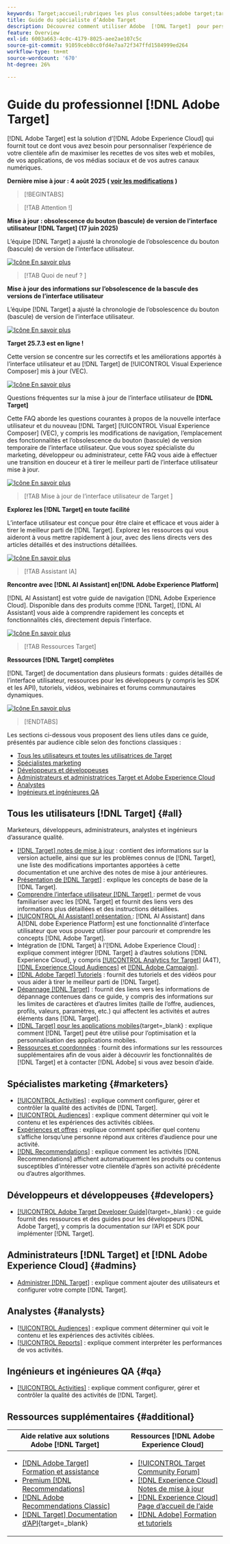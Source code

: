 ```yaml
---
keywords: Target;accueil;rubriques les plus consultées;adobe target;target standard;target premium;documentation target;documentation adobe target;guide du praticien;guide de l’utilisateur
title: Guide du spécialiste d’Adobe Target
description: Découvrez comment utiliser Adobe  [!DNL Target]  pour personnaliser l’expérience de votre clientèle afin de maximiser les recettes de vos sites web et mobiles, de vos applications et de vos autres canaux digitaux.
feature: Overview
exl-id: 6003a663-4c0c-4179-8025-aee2ae107c5c
source-git-commit: 91059ceb8cc0fd4e7aa72f347ffd1584999ed264
workflow-type: tm+mt
source-wordcount: '670'
ht-degree: 26%

---
```


# Guide du professionnel [!DNL Adobe Target]

[!DNL Adobe Target] est la solution d’[!DNL Adobe Experience Cloud] qui fournit tout ce dont vous avez besoin pour personnaliser l’expérience de votre clientèle afin de maximiser les recettes de vos sites web et mobiles, de vos applications, de vos médias sociaux et de vos autres canaux numériques.

**Dernière mise à jour : 4 août 2025 ( [voir les modifications](r-release-notes/doc-change.md) )**

>[!BEGINTABS]

>[!TAB Attention !]

**Mise à jour : obsolescence du bouton (bascule) de version de l’interface utilisateur [!DNL Target] (17 juin 2025)**

L’équipe [!DNL Target] a ajusté la chronologie de l’obsolescence du bouton (bascule) de version de l’interface utilisateur.

[![ Icône En savoir plus ](/help/main/assets/learn-more.svg)](/help/main/r-release-notes/release-notes.md)

>[!TAB Quoi de neuf ? ]

**Mise à jour des informations sur l’obsolescence de la bascule des versions de l’interface utilisateur**

L’équipe [!DNL Target] a ajusté la chronologie de l’obsolescence du bouton (bascule) de version de l’interface utilisateur.

[![ Icône En savoir plus ](/help/main/assets/learn-more.svg)](/help/main/r-release-notes/release-notes.md)

**Target 25.7.3 est en ligne !**

Cette version se concentre sur les correctifs et les améliorations apportés à l’interface utilisateur et au [!DNL Target] de [!UICONTROL Visual Experience Composer] mis à jour (VEC).

[![ Icône En savoir plus ](/help/main/assets/learn-more.svg)](/help/main/r-release-notes/release-notes.md)

Questions fréquentes sur la mise à jour de l’interface utilisateur de **[!DNL Target]**

Cette FAQ aborde les questions courantes à propos de la nouvelle interface utilisateur et du nouveau [!DNL Target] [!UICONTROL Visual Experience Composer] (VEC), y compris les modifications de navigation, l’emplacement des fonctionnalités et l’obsolescence du bouton (bascule) de version temporaire de l’interface utilisateur. Que vous soyez spécialiste du marketing, développeur ou administrateur, cette FAQ vous aide à effectuer une transition en douceur et à tirer le meilleur parti de l’interface utilisateur mise à jour.

[![ Icône En savoir plus ](/help/main/assets/learn-more.svg)](/help/main/c-intro/updated-ui-faq.md)

>[!TAB  Mise à jour de l’interface utilisateur de Target ]

**Explorez les [!DNL Target] en toute facilité**

L’interface utilisateur est conçue pour être claire et efficace et vous aider à tirer le meilleur parti de [!DNL Target]. Explorez les ressources qui vous aideront à vous mettre rapidement à jour, avec des liens directs vers des articles détaillés et des instructions détaillées.

[![ Icône En savoir plus ](/help/main/assets/learn-more.svg)](/help/main/c-intro/understand-the-target-ui.md)

>[!TAB Assistant IA]

**Rencontre avec [!DNL AI Assistant] en[!DNL Adobe Experience Platform]**

[!DNL AI Assistant] est votre guide de navigation [!DNL Adobe Experience Cloud]. Disponible dans des produits comme [!DNL Target], [!DNL AI Assistant] vous aide à comprendre rapidement les concepts et fonctionnalités clés, directement depuis l’interface.

[![ Icône En savoir plus ](/help/main/assets/learn-more.svg)](/help/main/c-intro/ai-assistant.md)

>[!TAB Ressources Target]

**Ressources [!DNL Target] complètes**

[!DNL Target] de documentation dans plusieurs formats : guides détaillés de l’interface utilisateur, ressources pour les développeurs (y compris les SDK et les API), tutoriels, vidéos, webinaires et forums communautaires dynamiques.

[![ Icône En savoir plus ](/help/main/assets/learn-more.svg)](/help/main/r-release-notes/target-documentation.md)

>[!ENDTABS]

Les sections ci-dessous vous proposent des liens utiles dans ce guide, présentés par audience cible selon des fonctions classiques :

- [Tous les utilisateurs et toutes les utilisatrices de Target](#all)
- [Spécialistes marketing](#marketers)
- [Développeurs et développeuses](#developers)
- [Administrateurs et administratrices Target et Adobe Experience Cloud](#admins)
- [Analystes](#analysts)
- [Ingénieurs et ingénieures QA](#qa)

## Tous les utilisateurs [!DNL Target] {#all}

Marketeurs, développeurs, administrateurs, analystes et ingénieurs d’assurance qualité.

- [[!DNL Target] notes de mise à jour](r-release-notes/release-notes.md) : contient des informations sur la version actuelle, ainsi que sur les problèmes connus de [!DNL Target], une liste des modifications importantes apportées à cette documentation et une archive des notes de mise à jour antérieures.
- [Présentation de  [!DNL Target]](c-intro/intro.md) : explique les concepts de base de la [!DNL Target].
- [Comprendre l’interface utilisateur [!DNL Target]  ](/help/main/c-intro/understand-the-target-ui.md) : permet de vous familiariser avec les [!DNL Target] et fournit des liens vers des informations plus détaillées et des instructions détaillées.
- [[!UICONTROL AI Assistant] présentation ](/help/main/c-intro/ai-assistant.md) : [!DNL AI Assistant] dans A[!DNL dobe Experience Platform] est une fonctionnalité d’interface utilisateur que vous pouvez utiliser pour parcourir et comprendre les concepts [!DNL Adobe Target].
- Intégration de [!DNL Target] à l’[!DNL Adobe Experience Cloud] : explique comment intégrer [!DNL Target] à d’autres solutions [!DNL Experience Cloud], y compris [[!UICONTROL Analytics for Target]](/help/main/c-integrating-target-with-mac/a4t/a4t.md) (A4T), [[!DNL Experience Cloud Audiences]](/help/main/c-integrating-target-with-mac/mmp.md) et [[!DNL Adobe Campaign]](/help/main/c-integrating-target-with-mac/campaign-and-target.md).
- [[!DNL Adobe Target] Tutoriels](https://experienceleague.adobe.com/docs/target-learn/tutorials/overview.html?lang=fr) : fournit des tutoriels et des vidéos pour vous aider à tirer le meilleur parti de [!DNL Target].
- [Dépannage  [!DNL Target]](r-troubleshooting-target/troubleshooting-target.md) : fournit des liens vers les informations de dépannage contenues dans ce guide, y compris des informations sur les limites de caractères et d’autres limites (taille de l’offre, audiences, profils, valeurs, paramètres, etc.) qui affectent les activités et autres éléments dans [!DNL Target].
- [[!DNL Target] pour les applications mobiles](https://experienceleague.adobe.com/docs/target-dev/developer/mobile-apps/overview.html){target=_blank} : explique comment [!DNL Target] peut être utilisé pour l’optimisation et la personnalisation des applications mobiles.
- [Ressources et coordonnées](cmp-resources-and-contact-information.md) : fournit des informations sur les ressources supplémentaires afin de vous aider à découvrir les fonctionnalités de [!DNL Target] et à contacter [!DNL Adobe] si vous avez besoin d’aide.

## Spécialistes marketing {#marketers}

- [[!UICONTROL Activities]](c-activities/activities.md) : explique comment configurer, gérer et contrôler la qualité des activités de [!DNL Target].
- [[!UICONTROL Audiences]](c-target/target.md) : explique comment déterminer qui voit le contenu et les expériences des activités ciblées.
- [Expériences et offres](c-experiences/experiences.md) : explique comment spécifier quel contenu s’affiche lorsqu’une personne répond aux critères d’audience pour une activité.
- [[!DNL Recommendations]](c-recommendations/recommendations.md) : explique comment les activités [!DNL Recommendations] affichent automatiquement les produits ou contenus susceptibles d’intéresser votre clientèle d’après son activité précédente ou d’autres algorithmes.

## Développeurs et développeuses {#developers}

- [[!UICONTROL Adobe Target Developer Guide]](https://experienceleague.adobe.com/docs/target-dev/developer/overview.html?lang=fr){target=_blank} : ce guide fournit des ressources et des guides pour les développeurs [!DNL Adobe Target], y compris la documentation sur l’API et SDK pour implémenter [!DNL Target].

## Administrateurs [!DNL Target] et [!DNL Adobe Experience Cloud] {#admins}

- [Administrer [!DNL Target]](administrating-target/administrating-target.md) : explique comment ajouter des utilisateurs et configurer votre compte [!DNL Target].

## Analystes {#analysts}

- [[!UICONTROL Audiences]](c-target/target.md) : explique comment déterminer qui voit le contenu et les expériences des activités ciblées.
- [[!UICONTROL Reports]](c-reports/reports.md) : explique comment interpréter les performances de vos activités.

## Ingénieurs et ingénieures QA {#qa}

- [[!UICONTROL Activities]](c-activities/activities.md) : explique comment configurer, gérer et contrôler la qualité des activités de [!DNL Target].

## Ressources supplémentaires {#additional}

| Aide relative aux solutions Adobe [!DNL Target] | Ressources [!DNL Adobe Experience Cloud] |
|--- |--- |
| <ul><li>[[!DNL Adobe Target] Formation et assistance](https://helpx.adobe.com/fr/support/target.html)</li><li>[Premium  [!DNL Recommendations]](c-recommendations/recommendations.md)</li><li>[[!DNL Adobe Recommendations Classic]](/help/main/assets/adobe-recommendations-classic.pdf)</li><li>[[!DNL Target] Documentation d’API](https://experienceleague.adobe.com/docs/target-dev/developer/api/target-api-overview.html){target=_blank}</li></ul> | <ul><li>[[!UICONTROL Target Community Forum]](https://experienceleaguecommunities.adobe.com/t5/adobe-target/ct-p/adobe-target-community)</li><li>[[!DNL Experience Cloud] Notes de mise à jour](https://experienceleague.adobe.com/docs/release-notes/experience-cloud/current.html?lang=fr)</li><li>[[!DNL Experience Cloud] Page d’accueil de l’aide](https://helpx.adobe.com/fr/support/experience-cloud.html)</li><li>[[!DNL Adobe] Formation et tutoriels](https://helpx.adobe.com/fr/learning.html?promoid=KAUDK)</li></ul> |  |

